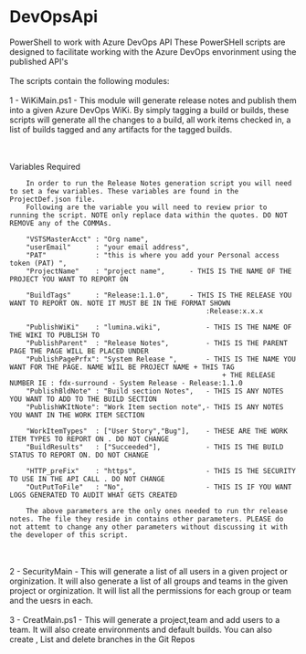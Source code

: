 # DevOpsApi
PowerShell to work with Azure DevOps API
These PowerSHell scripts are designed to facilitate working with the Azure DevOps envorinment using the published API's
</br>
</br>
The scripts contain the following modules:
</br>
</br>
1 - WiKiMain.ps1 - This module will generate release notes and publish them into a given Azure DevOps WiKi.
      By simply tagging a build or builds, these scripts will generate all the changes to a build, all work items checked in,
      a list of builds tagged and any artifacts for the tagged builds.

</br>
</br>
Variables Required

        In order to run the Release Notes generation script you will need to set a few variables. These variables are found in the ProjectDef.json file. 
        Following are the variable you will need to review prior to running the script. NOTE only replace data within the quotes. DO NOT REMOVE any of the COMMAs.

        "VSTSMasterAcct" : "Org name",
        "userEmail"      : "your email address",
        "PAT"            : "this is where you add your Personal access token (PAT) ",       
        "ProjectName"    : "project name",      - THIS IS THE NAME OF THE PROJECT YOU WANT TO REPORT ON

        "BuildTags"      : "Release:1.1.0",     - THIS IS THE RELEASE YOU WANT TO REPORT ON. NOTE IT MUST BE IN THE FORMAT SHOWN
                                                    :Release:x.x.x 

        "PublishWiKi"    : "lumina.wiki",           - THIS IS THE NAME OF THE WIKI TO PUBLISH TO 
        "PublishParent"  : "Release Notes",         - THIS IS THE PARENT PAGE THE PAGE WILL BE PLACED UNDER
        "PublishPagePrfx": "System Release ",       - THIS IS THE NAME YOU WANT FOR THE PAGE. NAME WIIL BE PROJECT NAME + THIS TAG 
                                                        + THE RELEASE NUMBER IE : fdx-surround - System Release - Release:1.1.0
        "PublishBldNote" : "Build section Notes",   - THIS IS ANY NOTES YOU WANT TO ADD TO THE BUILD SECTION
        "PublishWKItNote": "Work Item section note",- THIS IS ANY NOTES YOU WANT IN THE WORK ITEM SECTION
          
        "WorkItemTypes"  : ["User Story","Bug"],    - THESE ARE THE WORK ITEM TYPES TO REPORT ON . DO NOT CHANGE
        "BuildResults"   : ["Succeeded"],           - THIS IS THE BUILD STATUS TO REPORT ON. DO NOT CHANGE
        
        "HTTP_preFix"    : "https",                 - THIS IS THE SECURITY TO USE IN THE API CALL . DO NOT CHANGE
        "OutPutToFile"   : "No",                    - THIS IS IF YOU WANT LOGS GENERATED TO AUDIT WHAT GETS CREATED

        The above parameters are the only ones needed to run thr release notes. The file they reside in contains other parameters. PLEASE do not attemt to change any other parameters without discussing it with the developer of this script.
      
</br>
</br>
2 - SecurityMain - This will generate a list of all users in a given project or orginization. 
                   It will also generate a list of all groups and teams in the given project or orginization.
                   It will list all the permissions for each group or team and the uesrs in each.
                   
</br>
</br>
3 - CreatMain.ps1 - This will generate a project,team and add users to a team. It will also create environments and default builds.
                    You can also create , List and delete branches in the Git Repos
                   
